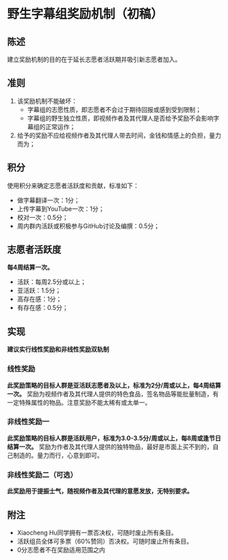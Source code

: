 # 野生字幕组奖励机制（初稿）
## 陈述
建立奖励机制的目的在于延长志愿者活跃期并吸引新志愿者加入。
## 准则
1. 该奖励机制不能破坏：
   * 字幕组的志愿性质，即志愿者不会过于期待回报或感到受到限制；
   * 字幕组的野生独立性质，即视频作者及其代理人是否给予奖励不会影响字幕组的正常运作；
2. 给予的奖励不应给视频作者及其代理人带去时间，金钱和情感上的负担，量力而为；
## 积分
使用积分来确定志愿者活跃度和贡献，标准如下：
* 做字幕翻译一次：1分；
* 上传字幕到YouTube一次：1分；
* 校对一次：0.5分；
* 周内群内活跃或积极参与GitHub讨论及编撰：0.5分；
## 志愿者活跃度
**每4周结算一次。**
* 活跃：每周2.5分或以上；
* 亚活跃：1.5分；
* 高存在感：1分；
* 有存在感：0.5分；
## 实现
**建议实行线性奖励和非线性奖励双轨制**
### 线性奖励
**此奖励策略的目标人群是亚活跃志愿者及以上，标准为2分/周或以上，每4周结算一次。**
奖励为视频作者及其代理人提供的特色食品，签名物品等能批量制造，有一定特殊属性的物品。注意奖励不能太稀有或太单一。
### 非线性奖励一
**此奖励策略的目标人群是活跃用户，标准为3.0-3.5分/周或以上，每8周或逢节日结算一次。**
奖励为作者及其代理人提供的独特物品，最好是市面上买不到的，自己制造的。量力而行，心意到即可。
### 非线性奖励二（可选）
**此奖励用于提振士气，随视频作者及其代理的意愿发放，无特别要求。**

## 附注
* Xiaocheng Hu同学拥有一票否决权，可随时废止所有条目。
* 活跃组员全体可多票（60%赞同）否决权。可随时废止所有条目。
* 0分志愿者不在奖励适用范围之内

